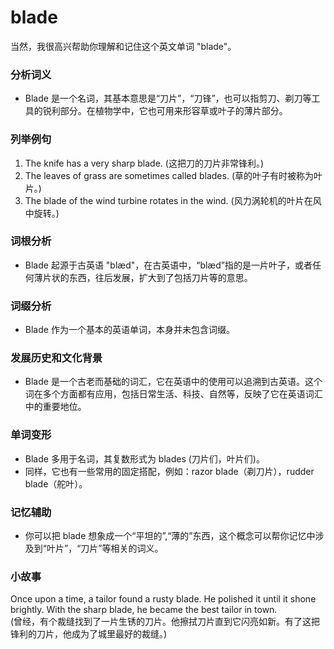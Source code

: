 # blade

当然，我很高兴帮助你理解和记住这个英文单词 "blade"。

  

### 分析词义

  

*   Blade 是一个名词，其基本意思是“刀片”，“刀锋”，也可以指剪刀、剃刀等工具的锐利部分。在植物学中，它也可用来形容草或叶子的薄片部分。

  

### 列举例句

  

1.  The knife has a very sharp blade. (这把刀的刀片非常锋利。)
2.  The leaves of grass are sometimes called blades. (草的叶子有时被称为叶片。)
3.  The blade of the wind turbine rotates in the wind. (风力涡轮机的叶片在风中旋转。)

  

### 词根分析

  

*   Blade 起源于古英语 "blæd"，在古英语中，“blæd”指的是一片叶子，或者任何薄片状的东西，往后发展，扩大到了包括刀片等的意思。

  

### 词缀分析

  

*   Blade 作为一个基本的英语单词，本身并未包含词缀。

  

### 发展历史和文化背景

  

*   Blade 是一个古老而基础的词汇，它在英语中的使用可以追溯到古英语。这个词在多个方面都有应用，包括日常生活、科技、自然等，反映了它在英语词汇中的重要地位。

  

### 单词变形

  

*   Blade 多用于名词，其复数形式为 blades (刀片们，叶片们)。
*   同样，它也有一些常用的固定搭配，例如：razor blade（剃刀片），rudder blade（舵叶）。

  

### 记忆辅助

  

*   你可以把 blade 想象成一个“平坦的”,“薄的”东西，这个概念可以帮你记忆中涉及到“叶片”，“刀片”等相关的词义。

  

### 小故事

  

Once upon a time, a tailor found a rusty blade. He polished it until it shone brightly. With the sharp blade, he became the best tailor in town.  
(曾经，有个裁缝找到了一片生锈的刀片。他擦拭刀片直到它闪亮如新。有了这把锋利的刀片，他成为了城里最好的裁缝。)
